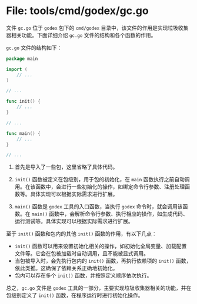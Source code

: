# File: tools/cmd/godex/gc.go

文件 `gc.go` 位于 `godex` 包下的 `cmd/godex` 目录中，该文件的作用是实现垃圾收集器相关功能。下面详细介绍 `gc.go` 文件的结构和各个函数的作用。

`gc.go` 文件的结构如下：

```go
package main

import (
	// ...
)

// ...

func init() {
	// ...
}

// ...

func main() {
	// ...
}

// ...
```

1. 首先是导入了一些包，这里省略了具体代码。

2. `init()` 函数被定义在包级别，用于包的初始化，在 `main` 函数执行之前自动调用。在该函数中，会进行一些初始化的操作，如绑定命令行参数、注册处理函数等。具体实现可以根据实际需求进行扩展。

3. `main()` 函数是 `godex` 工具的入口函数，当执行 `godex` 命令时，就会调用该函数。在 `main()` 函数中，会解析命令行参数、执行相应的操作，如生成代码、运行测试等。具体实现可以根据实际需求进行扩展。

至于 `init()` 函数和包内的其他 `init()` 函数的作用，有以下几点：

- `init()` 函数可以用来设置初始化相关的操作，如初始化全局变量、加载配置文件等。它会在包被加载时自动调用，且不能被显式调用。
- 当包被导入时，会先执行包内的 `init()` 函数，再执行依赖项的 `init()` 函数，依此类推。这确保了依赖关系正确地初始化。
- 包内可以存在多个 `init()` 函数，并按照定义顺序依次执行。

总之，`gc.go` 文件是 `godex` 工具的一部分，主要实现垃圾收集器相关的功能，并在包级别定义了 `init()` 函数，在程序运行时进行初始化操作。

